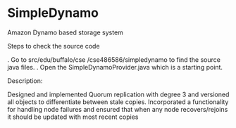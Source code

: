 SimpleDynamo
============

Amazon Dynamo based storage system


Steps to check the source code

. Go to src/edu/buffalo/cse /cse486586/simpledynamo to find the source java files.
. Open the SimpleDynamoProvider.java which is a starting point.


Description:

Designed and implemented Quorum replication with degree 3 and versioned all objects to differentiate between stale copies.
Incorporated a functionality for handling node failures and ensured that when any node recovers/rejoins it should be updated with most recent copies


